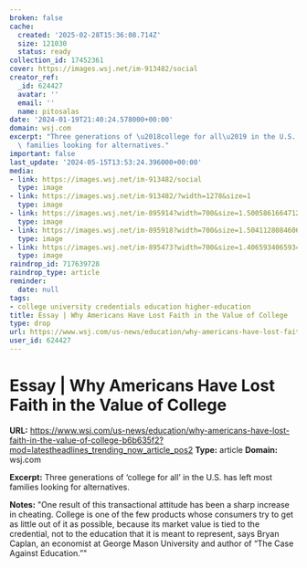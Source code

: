 ```yaml
---
broken: false
cache:
  created: '2025-02-28T15:36:08.714Z'
  size: 121030
  status: ready
collection_id: 17452361
cover: https://images.wsj.net/im-913482/social
creator_ref:
  _id: 624427
  avatar: ''
  email: ''
  name: pitosalas
date: '2024-01-19T21:40:24.578000+00:00'
domain: wsj.com
excerpt: "Three generations of \u2018college for all\u2019 in the U.S. has left most\
  \ families looking for alternatives."
important: false
last_update: '2024-05-15T13:53:24.396000+00:00'
media:
- link: https://images.wsj.net/im-913482/social
  type: image
- link: https://images.wsj.net/im-913482/?width=1278&size=1
  type: image
- link: https://images.wsj.net/im-895914?width=700&size=1.5005861664712778&pixel_ratio=2
  type: image
- link: https://images.wsj.net/im-895918?width=700&size=1.5041128084606346&pixel_ratio=2
  type: image
- link: https://images.wsj.net/im-895473?width=700&size=1.4065934065934067&pixel_ratio=2
  type: image
raindrop_id: 717639728
raindrop_type: article
reminder:
  date: null
tags:
- college university credentials education higher-education
title: Essay | Why Americans Have Lost Faith in the Value of College
type: drop
url: https://www.wsj.com/us-news/education/why-americans-have-lost-faith-in-the-value-of-college-b6b635f2?mod=latestheadlines_trending_now_article_pos2
user_id: 624427
---
```


# Essay | Why Americans Have Lost Faith in the Value of College

**URL:** https://www.wsj.com/us-news/education/why-americans-have-lost-faith-in-the-value-of-college-b6b635f2?mod=latestheadlines_trending_now_article_pos2
**Type:** article
**Domain:** wsj.com

**Excerpt:** Three generations of ‘college for all’ in the U.S. has left most families looking for alternatives.

**Notes:**
"One result of this transactional attitude has been a sharp increase in cheating. College is one of the few products whose consumers try to get as little out of it as possible, because its market value is tied to the credential, not to the education that it is meant to represent, says Bryan Caplan, an economist at George Mason University and author of “The Case Against Education.”"
